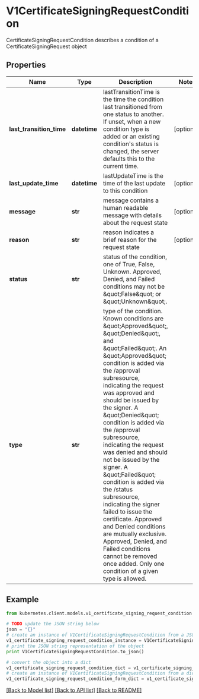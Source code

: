 # V1CertificateSigningRequestCondition

CertificateSigningRequestCondition describes a condition of a CertificateSigningRequest object

## Properties
Name | Type | Description | Notes
------------ | ------------- | ------------- | -------------
**last_transition_time** | **datetime** | lastTransitionTime is the time the condition last transitioned from one status to another. If unset, when a new condition type is added or an existing condition&#39;s status is changed, the server defaults this to the current time. | [optional] 
**last_update_time** | **datetime** | lastUpdateTime is the time of the last update to this condition | [optional] 
**message** | **str** | message contains a human readable message with details about the request state | [optional] 
**reason** | **str** | reason indicates a brief reason for the request state | [optional] 
**status** | **str** | status of the condition, one of True, False, Unknown. Approved, Denied, and Failed conditions may not be \&quot;False\&quot; or \&quot;Unknown\&quot;. | 
**type** | **str** | type of the condition. Known conditions are \&quot;Approved\&quot;, \&quot;Denied\&quot;, and \&quot;Failed\&quot;.  An \&quot;Approved\&quot; condition is added via the /approval subresource, indicating the request was approved and should be issued by the signer.  A \&quot;Denied\&quot; condition is added via the /approval subresource, indicating the request was denied and should not be issued by the signer.  A \&quot;Failed\&quot; condition is added via the /status subresource, indicating the signer failed to issue the certificate.  Approved and Denied conditions are mutually exclusive. Approved, Denied, and Failed conditions cannot be removed once added.  Only one condition of a given type is allowed. | 

## Example

```python
from kubernetes.client.models.v1_certificate_signing_request_condition import V1CertificateSigningRequestCondition

# TODO update the JSON string below
json = "{}"
# create an instance of V1CertificateSigningRequestCondition from a JSON string
v1_certificate_signing_request_condition_instance = V1CertificateSigningRequestCondition.from_json(json)
# print the JSON string representation of the object
print V1CertificateSigningRequestCondition.to_json()

# convert the object into a dict
v1_certificate_signing_request_condition_dict = v1_certificate_signing_request_condition_instance.to_dict()
# create an instance of V1CertificateSigningRequestCondition from a dict
v1_certificate_signing_request_condition_form_dict = v1_certificate_signing_request_condition.from_dict(v1_certificate_signing_request_condition_dict)
```
[[Back to Model list]](../README.md#documentation-for-models) [[Back to API list]](../README.md#documentation-for-api-endpoints) [[Back to README]](../README.md)



